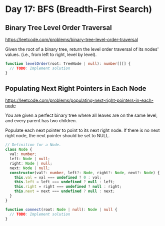 # Day 17: BFS (Breadth-First Search)

## Binary Tree Level Order Traversal

https://leetcode.com/problems/binary-tree-level-order-traversal

Given the root of a binary tree, return the level order traversal of its nodes' values. (i.e., from left to right, level by level).

```ts
function levelOrder(root: TreeNode | null): number[][] {
  // TODO: Implement solution
}
```

## Populating Next Right Pointers in Each Node

https://leetcode.com/problems/populating-next-right-pointers-in-each-node

You are given a perfect binary tree where all leaves are on the same level, and every parent has two children.

Populate each next pointer to point to its next right node. If there is no next right node, the next pointer should be set to NULL.

```ts
// Definition for a Node.
class Node {
  val: number;
  left: Node | null;
  right: Node | null;
  next: Node | null;
  constructor(val?: number, left?: Node, right?: Node, next?: Node) {
    this.val = val === undefined ? 0 : val;
    this.left = left === undefined ? null : left;
    this.right = right === undefined ? null : right;
    this.next = next === undefined ? null : next;
  }
}

function connect(root: Node | null): Node | null {
  // TODO: Implement solution
}
```
